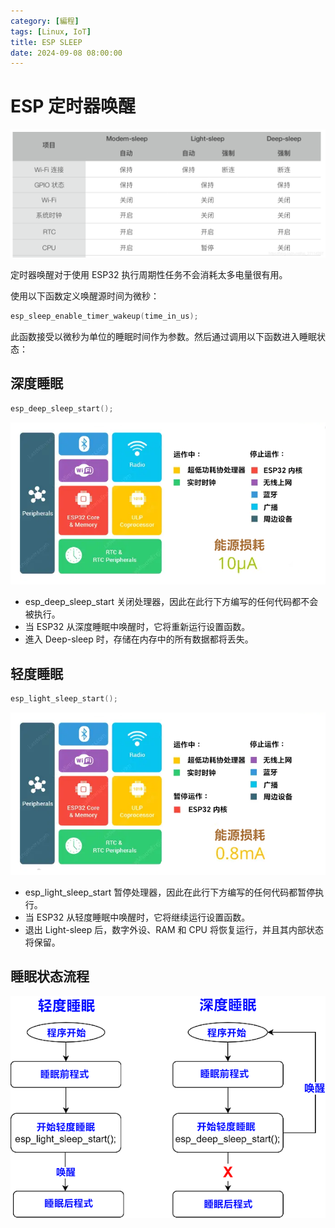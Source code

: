 ```yaml
---
category: [編程]
tags: [Linux, IoT]
title: ESP SLEEP
date: 2024-09-08 08:00:00
---
```

<style>
  table {
    width: 100%
    }
  td {
    vertical-align: center;
  }
  table.inputT{
    margin: 10px;
    width: auto;
    margin-left: auto;
    margin-right: auto;
    border: none;
  }
  input{
    text-align: center;
    padding: 0px 10px;
  }
  iframe{
    width: 100%;
    display: block;
    border-style:none;
  }
</style>


# ESP 定时器唤醒

![Alt tb6600](../assets/img/esp/sleeps.png)

定时器唤醒对于使用 ESP32 执行周期性任务不会消耗太多电量很有用。

使用以下函数定义唤醒源时间为微秒：

```c
esp_sleep_enable_timer_wakeup(time_in_us);
```

此函数接受以微秒为单位的睡眠时间作为参数。然后通过调用以下函数进入睡眠状态：

## 深度睡眠

```c
esp_deep_sleep_start();
```

![Alt tb6600](../assets/img/esp/espdeep.png)

- esp_deep_sleep_start 关闭处理器，因此在此行下方编写的任何代码都不会被执行。
- 当 ESP32 从深度睡眠中唤醒时，它将重新运行设置函数。
- 進入 Deep-sleep 时，存储在内存中的所有数据都将丢失。

## 轻度睡眠

```c
esp_light_sleep_start();
```

![Alt tb6600](../assets/img/esp/esplight.png)

- esp_light_sleep_start 暂停处理器，因此在此行下方编写的任何代码都暂停执行。
- 当 ESP32 从轻度睡眠中唤醒时，它将继续运行设置函数。
- 退出 Light-sleep 后，数字外设、RAM 和 CPU 将恢复运行，并且其内部状态将保留。

## 睡眠状态流程

![Alt tb6600](../assets/img/esp/sleepscomp.png)